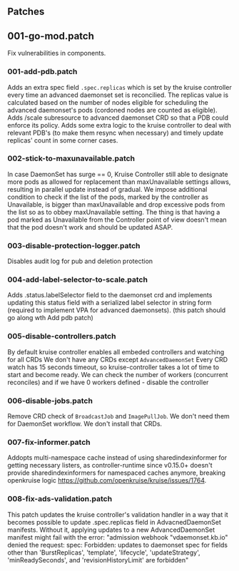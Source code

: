 ## Patches

## 001-go-mod.patch

Fix vulnerabilities in components.

### 001-add-pdb.patch

Adds an extra spec field `.spec.replicas` which is set by the kruise controller every time an advanced daemonset set is reconcilied. The replicas value is calculated based on
the number of nodes eligible for scheduling the advanced daemonset's pods (cordoned nodes are counted as eligible).
Adds /scale subresource to advanced daemonset CRD so that a PDB could enforce its policy.
Adds some extra logic to the kruise controller to deal with relevant PDB's (to make them resync when necessary) and timely update replicas' count in some corner cases.

### 002-stick-to-maxunavailable.patch
In case DaemonSet has surge == 0, Kruise Controller still able to designate more pods as allowed for replacement than
maxUnavailable settings allows, resulting in parallel update instead of gradual.
We impose additional condition to check if the list of the pods, marked by the controller as Unavailable, is bigger than maxUnavailable
and drop excessive pods from the list so as to obbey maxUnavailable setting.
The thing is that having a pod marked as Unavailable from the Controller point of view doesn't mean that the pod doesn't work and should be updated ASAP.

### 003-disable-protection-logger.patch

Disables  audit log for pub and deletion protection

### 004-add-label-selector-to-scale.patch

Adds .status.labelSelector field to the daemonset crd and implements updating this status field with a serialized label selector in string form (required to implement VPA for advanced daemonsets).
(this patch should go along wth Add pdb patch)

### 005-disable-controllers.patch

By default kruise controller enables all embeded controllers and watching for all CRDs
We don't have any CRDs except `AdvancedDaemonSet`
Every CRD watch has 15 seconds timeout, so kruise-controller takes a lot of time to start and become ready.
We can check the number of workers (concurrent reconciles) and if we have 0 workers defined - disable the controller

### 006-disable-jobs.patch

Remove CRD check of `BroadcastJob` and `ImagePullJob`. We don't need them for DaemonSet workflow. We don't install that CRDs.

### 007-fix-informer.patch

Addopts multi-namespace cache instead of using sharedindexinformer for getting necessary listers, as controller-runtime since v0.15.0+ doesn't provide sharedindexinformers for namespaced caches anymore, breaking openkruise logic https://github.com/openkruise/kruise/issues/1764.

### 008-fix-ads-validation.patch

This patch updates the kruise controller's validation handler in a way that it becomes possible to update .spec.replicas field in AdvacnedDaemonSet manifests.
Without it, applying updates to a new AdvancedDaemonSet manifest might fail with the error: "admission webhook "vdaemonset.kb.io" denied the request: spec: Forbidden: updates to daemonset spec for fields other than 'BurstReplicas', 'template', 'lifecycle',  'updateStrategy', 'minReadySeconds', and 'revisionHistoryLimit' are forbidden"
